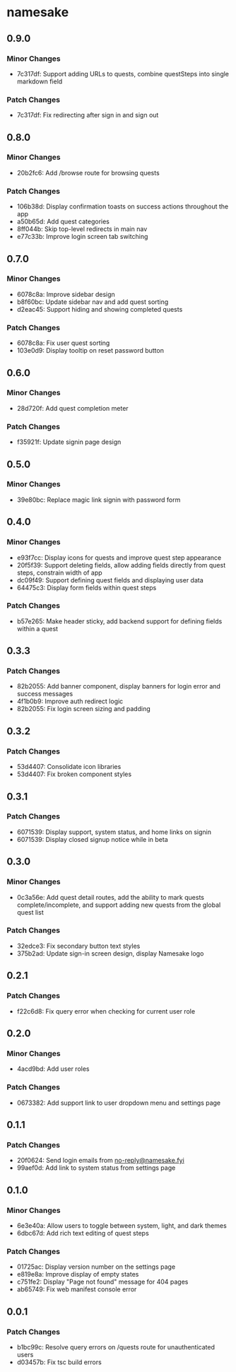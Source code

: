# namesake

## 0.9.0

### Minor Changes

- 7c317df: Support adding URLs to quests, combine questSteps into single markdown field

### Patch Changes

- 7c317df: Fix redirecting after sign in and sign out

## 0.8.0

### Minor Changes

- 20b2fc6: Add /browse route for browsing quests

### Patch Changes

- 106b38d: Display confirmation toasts on success actions throughout the app
- a50b65d: Add quest categories
- 8ff044b: Skip top-level redirects in main nav
- e77c33b: Improve login screen tab switching

## 0.7.0

### Minor Changes

- 6078c8a: Improve sidebar design
- b8f60bc: Update sidebar nav and add quest sorting
- d2eac45: Support hiding and showing completed quests

### Patch Changes

- 6078c8a: Fix user quest sorting
- 103e0d9: Display tooltip on reset password button

## 0.6.0

### Minor Changes

- 28d720f: Add quest completion meter

### Patch Changes

- f35921f: Update signin page design

## 0.5.0

### Minor Changes

- 39e80bc: Replace magic link signin with password form

## 0.4.0

### Minor Changes

- e93f7cc: Display icons for quests and improve quest step appearance
- 20f5f39: Support deleting fields, allow adding fields directly from quest steps, constrain width of app
- dc09f49: Support defining quest fields and displaying user data
- 64475c3: Display form fields within quest steps

### Patch Changes

- b57e265: Make header sticky, add backend support for defining fields within a quest

## 0.3.3

### Patch Changes

- 82b2055: Add banner component, display banners for login error and success messages
- 4f1b0b9: Improve auth redirect logic
- 82b2055: Fix login screen sizing and padding

## 0.3.2

### Patch Changes

- 53d4407: Consolidate icon libraries
- 53d4407: Fix broken component styles

## 0.3.1

### Patch Changes

- 6071539: Display support, system status, and home links on signin
- 6071539: Display closed signup notice while in beta

## 0.3.0

### Minor Changes

- 0c3a56e: Add quest detail routes, add the ability to mark quests complete/incomplete, and support adding new quests from the global quest list

### Patch Changes

- 32edce3: Fix secondary button text styles
- 375b2ad: Update sign-in screen design, display Namesake logo

## 0.2.1

### Patch Changes

- f22c6d8: Fix query error when checking for current user role

## 0.2.0

### Minor Changes

- 4acd9bd: Add user roles

### Patch Changes

- 0673382: Add support link to user dropdown menu and settings page

## 0.1.1

### Patch Changes

- 20f0624: Send login emails from no-reply@namesake.fyi
- 99aef0d: Add link to system status from settings page

## 0.1.0

### Minor Changes

- 6e3e40a: Allow users to toggle between system, light, and dark themes
- 6dbc67d: Add rich text editing of quest steps

### Patch Changes

- 01725ac: Display version number on the settings page
- e819e8a: Improve display of empty states
- c751fe2: Display "Page not found" message for 404 pages
- ab65749: Fix web manifest console error

## 0.0.1

### Patch Changes

- b1bc99c: Resolve query errors on /quests route for unauthenticated users
- d03457b: Fix tsc build errors
